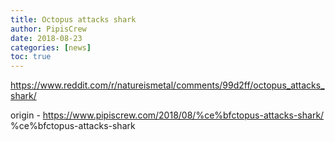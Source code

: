 ```yaml
---
title: Οctopus attacks shark
author: PipisCrew
date: 2018-08-23
categories: [news]
toc: true
---
```


https://www.reddit.com/r/natureismetal/comments/99d2ff/octopus_attacks_shark/

origin - https://www.pipiscrew.com/2018/08/%ce%bfctopus-attacks-shark/ %ce%bfctopus-attacks-shark